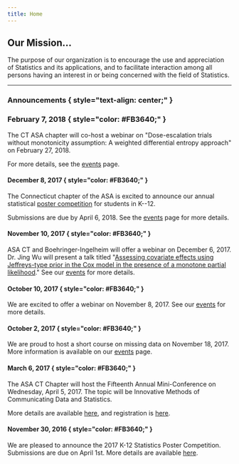 ```yaml
---
title: Home
---
```


## Our Mission...

The purpose of our organization is to encourage the use and
appreciation of Statistics and its applications, and to facilitate
interaction among all persons having an interest in or being concerned
with the field of Statistics.

---

### Announcements { style="text-align: center;" }

### February 7, 2018 { style="color: #FB3640;" }

The CT ASA chapter will co-host a webinar on "Dose-escalation trials
without monotonicity assumption: A weighted differential entropy
approach" on February 27, 2018.

For more details, see the [events](events.html) page.

#### December 8, 2017 { style="color: #FB3640;" }

The Connecticut chapter of the ASA is excited to announce our annual
statistical [poster competition](events.html) for students in
K--12.

Submissions are due by April 6, 2018. See the [events](events.html)
page for more details.

#### November 10, 2017 { style="color: #FB3640;" }

ASA CT and Boehringer-Ingelheim will offer a webinar on December
6, 2017. Dr. Jing Wu will present a
talk titled "[Assessing covariate effects using Jeffreys-type prior in
the Cox model in the presence of a monotone partial
likelihood](media/webinars/Webinar-series-flyer---6---Jing-Wu.pdf)."
See our [events](events.html) for more details.

#### October 10, 2017 { style="color: #FB3640;" }

We are excited to offer a webinar on November 8, 2017. See our
[events](events.html) for more details.

#### October 2, 2017 { style="color: #FB3640;" }

We are proud to host a short course on missing data on November
18, 2017. More information is available on our [events](events.html)
page.

#### March 6, 2017 { style="color: #FB3640;" }

The ASA CT Chapter will host the Fifteenth Annual Mini-Conference on
Wednesday, April 5, 2017. The topic will be Innovative Methods of Communicating
Data and Statistics.

More details are available [here](media/2017-asa-ct-miniconference-flyer.pdf), and registration
is [here](https://www.123signup.com/register?id=nnyry).

#### November 30, 2016 { style="color: #FB3640;" }

We are pleased to announce the 2017 K-12 Statistics Poster
Competition. Submissions are due on April 1st. More details are
available [here](media/2017-poster-competition-packet.pdf).

